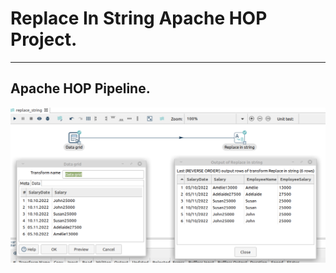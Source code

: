 # Replace In String Apache HOP Project.

---

## Apache HOP Pipeline.

![Apache HOP Pipeline](pipeline.png "Apache HOP Pipeline")
